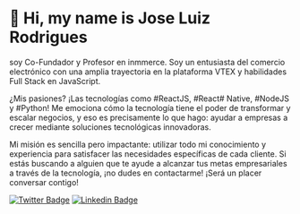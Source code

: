 # 🖖 Hi, my name is Jose Luiz Rodrigues

soy Co-Fundador y Profesor en inmmerce. Soy un entusiasta del comercio electrónico con una amplia trayectoria en la plataforma VTEX y habilidades Full Stack en JavaScript.

¿Mis pasiones? ¡Las tecnologías como #ReactJS, #React# Native, #NodeJS y #Python! Me emociona cómo la tecnología tiene el poder de transformar y escalar negocios, y eso es precisamente lo que hago: ayudar a empresas a crecer mediante soluciones tecnológicas innovadoras.

Mi misión es sencilla pero impactante: utilizar todo mi conocimiento y experiencia para satisfacer las necesidades específicas de cada cliente. Si estás buscando a alguien que te ayude a alcanzar tus metas empresariales a través de la tecnología, ¡no dudes en contactarme! ¡Será un placer conversar contigo!

[![Twitter Badge](https://img.shields.io/badge/-@zeluizr-ffc107?style=flat-square&labelColor=ffc107&logo=twitter&logoColor=white&link=https://twitter.com/zeluizr)](https://twitter.com/zeluizr) 
[![Linkedin Badge](https://img.shields.io/badge/-Jose%20Luiz%20Rodrigues-ffc107?style=flat-square&logo=Linkedin&logoColor=white&link=https://www.linkedin.com/in/zeluizr/)](https://www.linkedin.com/in/zeluizr/) 
